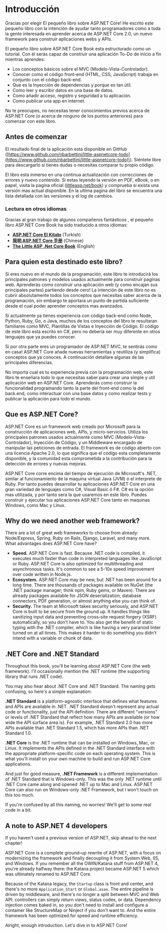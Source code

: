 # Introducción

Gracias por elegir El pequeño libro sobre ASP.NET Core! He escrito este pequeño libro con la intención de ayudar tanto programadores como a toda la gente interesada en aprender acerca de ASP.NET Core 2.0, un nuevo framework para construir aplicaciones webs y APIs.

El pequeño libro sobre ASP.NET Core Book esta estructurado como un tutorial. Con él serás capaz de construir una aplicación To-Do de inicio a fin mientras aprendes:

* Los conceptos básicos sobre el MVC \(Modelo-Vista-Controlador\).
* Conocer como el código front-end \(HTML, CSS, JavaScript\) trabaja en conjunto con el código back-end.
* Que es la Inyección de dependencias y porque es tan útil.
* Como leer y escribir datos en una base de datos.
* Como añadir acceso, registro y seguridad a tu aplicación.
* Como publicar una app en internet.

No te preocupes, no necesitas tener conocimientos previos acerca de ASP.NET Core \(o acerca de ninguno de los puntos anteriores\) para comenzar con este libro.

## Antes de comenzar

El resultado final de la aplicación esta disponible en GitHub \([https://www.github.com/nbarbettini/little-aspnetcore-todo](https://www.github.com/nbarbettini/little-aspnetcore-todo)\). Siéntete libre para descargarlo si tienes dudas o necesitas comparar tu propio código.

El libro esta inmerso en una continua actualización con correcciones de errores y nuevo contenido. Si estas leyendo la versión en PDF, eBook, o en papel, visita la pagina oficial \([littleasp.net/book](http://www.littleasp.net/book)\) y comprueba si exista una versión mas actual disponible. En la ultima pagina del libro se encuentra una lista detallada con las versiones y el log de cambios.

### Lectura en otros idiomas

Gracias al gran trabajo de algunos compañeros fantásticos , el pequeño libro ASP.NET Core Book ha sido traducido a otros idiomas:

* [**ASP.NET Core El Kitabı**](https://sahinyanlik.gitbooks.io/kisa-asp-net-core-kitabi/) \(Turkish\)
* [**简明 ASP.NET Core 手册**](https://windsting.github.io/little-aspnetcore-book/book/) \(Chinese\)
* [**The Little ASP .Net Core Book**](https://nbarbettini.gitbooks.io/little-asp-net-core-book) \(English\)

## Para quien esta destinado este libro?

Si eres nuevo en el mundo de la programación, este libro te introducirá los principales patrones y modelos usados actualmente para construir paginas web. Aprenderás como construir una aplicación web \(y como encajan sus principales partes\) partiendo desde cero! La intención de este libro no es cubrir absolutamente todos los conceptos que necesitas saber acerca de la programación, sin embargo te aportara un punto de partida suficiente desde el cual poder aprender conceptos mas avanzados.

Si actualmente ya tienes experiencia con código back-end como Node, Python, Ruby, Go, o Java, muchos de los conceptos del libro te resultaran familiares como MVC, Plantillas de Vistas e Inyección de Código. El código de este libro esta escrito en C\#, pero no debería ser muy diferente en otros lenguajes que ya puedes conocer.

Si por otra parte eres un programador de ASP.NET MVC, te sentirás como en casa! ASP.NET Core añade nuevas herramientas y reutiliza \(y simplifica\) conceptos que ya conoces. A continuación detallare algunas de las principales diferencias.

No importa cual es tu experiencia previa con la programación web, este libro te enseñara todo lo que necesitas saber para crear una simple y util aplicación web en ASP.NET Core. Aprenderás como construir la funcionalidad programando tanto la parte del front-end como la del back.end, como interactuar con una base datos y como realizar tests y publicar la aplicación para todo el mundo.

## Que es ASP.NET Core?

ASP.NET Core es un framework web creado por Microsoft para la construcción de aplicaciones web, APIs, y micro-servicios. Utiliza los principales patrones usados actualmente como MVC \(Modelo-Vista-Controlador\), Inyección de Código, y un Middleware encargado de manipular las peticiones de entrada. El framework es de código abierto con una licencia Apache 2.0, lo que significa que el código esta completamente disponible, y la comunidad esta comprometida a la contribución para la detección de errores y nuevas mejoras.

ASP.NET Core corre encima del tiempo de ejecución de Microsoft's .NET, similar al funcionamiento de la maquina virtual Java \(JVM\) ó el interprete de Ruby. Por tanto puedes desarrollar tu aplicaciones ASP.NET Core en una gran variedad de lenguajes como C\#, Visual Basic ó F\#. C\# es la opción mas utilizada, y por tanto sera la que usaremos en este libro. Puedes construir y ejecutar tus aplicaciones ASP.NET Core tanto en maquinas Windows, como Mac y Linux.

## Why do we need another web framework?

There are a lot of great web frameworks to choose from already: Node/Express, Spring, Ruby on Rails, Django, Laravel, and many more. What advantages does ASP.NET Core have?

* **Speed.** ASP.NET Core is fast. Because .NET code is compiled, it executes much faster than code in interpreted languages like JavaScript or Ruby. ASP.NET Core is also optimized for multithreading and asynchronous tasks. It's common to see a 5-10x speed improvement over code written in Node.js.
* **Ecosystem.** ASP.NET Core may be new, but .NET has been around for a long time. There are thousands of packages available on NuGet \(the .NET package manager; think npm, Ruby gems, or Maven\). There are already packages available for JSON deserialization, database connectors, PDF generation, or almost anything else you can think of.
* **Security.** The team at Microsoft takes security seriously, and ASP.NET Core is built to be secure from the ground up. It handles things like sanitizing input data and preventing cross-site request forgery \(XSRF\) automatically, so you don't have to. You also get the benefit of static typing with the .NET compiler, which is like having a very paranoid linter turned on at all times. This makes it harder to do something you didn't intend with a variable or chunk of data.

## .NET Core and .NET Standard

Throughout this book, you'll be learning about ASP.NET Core \(the web framework\). I'll occasionally mention the .NET runtime \(the supporting library that runs .NET code\).

You may also hear about .NET Core and .NET Standard. The naming gets confusing, so here's a simple explanation:

**.NET Standard** is a platform-agnostic interface that defines what features and APIs are available in .NET. .NET Standard doesn't represent any actual code or functionality, just the API definition. There are different "versions" or levels of .NET Standard that reflect how many APIs are available \(or how wide the API surface area is\). For example, .NET Standard 2.0 has more APIs available than .NET Standard 1.5, which has more APIs than .NET Standard 1.0.

**.NET Core** is the .NET runtime that can be installed on Windows, Mac, or Linux. It implements the APIs defined in the .NET Standard interface with the appropriate platform-specific code on each operating system. This is what you'll install on your own machine to build and run ASP.NET Core applications.

And just for good measure, **.NET Framework** is a different implementation of .NET Standard that is Windows-only. This was the only .NET runtime until .NET Core came along and opened .NET up to Mac and Linux. ASP.NET Core can also run on Windows-only .NET Framework, but I won't touch on this too much.

If you're confused by all this naming, no worries! We'll get to some real code in a bit.

## A note to ASP.NET 4 developers

If you haven't used a previous version of ASP.NET, skip ahead to the next chapter!

ASP.NET Core is a complete ground-up rewrite of ASP.NET, with a focus on modernizing the framework and finally decoupling it from System.Web, IIS, and Windows. If you remember all the OWIN/Katana stuff from ASP.NET 4, you're already halfway there: the Katana project became ASP.NET 5 which was ultimately renamed to ASP.NET Core.

Because of the Katana legacy, the `Startup` class is front and center, and there's no more `Application_Start` or `Global.asax`. The entire pipeline is driven by middleware, and there's no longer a split between MVC and Web API: controllers can simply return views, status codes, or data. Dependency injection comes baked in, so you don't need to install and configure a container like StructureMap or Ninject if you don't want to. And the entire framework has been optimized for speed and runtime efficiency.

Alright, enough introduction. Let's dive in to ASP.NET Core!

